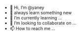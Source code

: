 - 👋 Hi, I’m @yaney
- 👀 always learn something new
- 🌱 I’m currently learning ...
- 💞️ I’m looking to collaborate on ...
- 📫 How to reach me ...

<!---
yaney78/yaney78 is a ✨ special ✨ repository because its `README.md` (this file) appears on your GitHub profile.
You can click the Preview link to take a look at your changes.
--->
